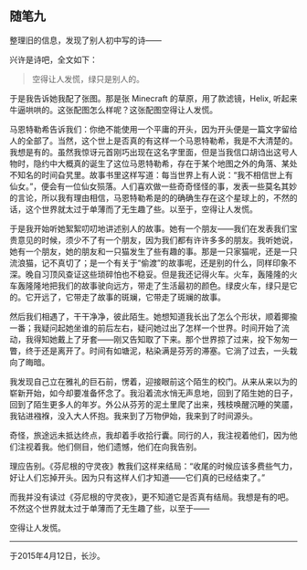 ## 随笔九

整理旧的信息，发现了别人初中写的诗——

兴许是诗吧，全文如下：

> 空得让人发慌，绿只是别人的。

于是我告诉她我配了张图。那是张 Minecraft 的草原，用了款滤镜，Helix, 听起来牛逼哄哄的。这张配图怎么样呢？这张配图空得让人发慌。

马恩特勒希告诉我们：你绝不能使用一个平庸的开头，因为开头便是一篇文字留给人的全部了。当然，这个世上是否真的有这样一个马恩特勒希，我是不大清楚的。我想是有的。虽然我惊讶元首刚巧出现在这名字里面，但是当我信口胡诌出这号人物时，隐约中大概真的诞生了这位马恩特勒希，存在于某个地图之外的角落、某处不知名的时间旮旯里。故事书里这样写道：每当世界上有人说：“我不相信世上有仙女。”，便会有一位仙女殒落。人们喜欢做一些奇奇怪怪的事，发表一些莫名其妙的言论，所以我有理由相信，马恩特勒希是的的确确生存在这个星球上的，不然的话，这个世界就太过于单薄而了无生趣了些。以至于，空得让人发慌。

于是我开始听她絮絮叨叨地讲述别人的故事。她有一个朋友——我们在发表我们宝贵意见的时候，须少不了有一个朋友，因为我们都有许许多多的朋友。我听她说，她有一个朋友，她的朋友和一只猫发生了些有趣的事。那是一只家猫呢，还是一只流浪猫，记不真切了；是一个有关于“偷渡”的故事呢，还是别的什么，同样印象不深。晚自习顶风查证这些琐碎怕也不稳妥。但是我还记得火车。火车，轰隆隆的火车轰隆隆地把我们的故事驶向远方，带走了生活最初的颜色。绿皮火车，绿只是它的。它开远了，它带走了故事的斑斓，它带走了斑斓的故事。

然后我们相遇了，干干净净，彼此陌生。她想知道我长出了怎么个形状，顺着揶揄一番；我疑问起她坐谁的前后左右，疑问她过出了怎样一个世界。时间开始了流动，我得知她戴上了牙套——刚又告知取了下来。那个世界掠了过来，投下匆匆一瞥，终于还是离开了。时间有如塘泥，粘染满是芬芳的滞塞。它淌了过去，一头栽向了晦暗。

我发现自己立在雅礼的巨石前，愣着，迎接眼前这个陌生的校门。从来从来以为的崭新开始，如今却要准备怀念了。我沿着流水悄无声息地，回到了陌生她的日子，回到了陌生更多人的年岁。外公从芬芳的泥土里爬了出来，残枝唤醒沉睡的笑靥，我钻进襁褓，没入大人怀抱。我来到了万物伊始，我来到了时间源头。

奇怪，旅途远未抵达终点，我却着手收拾行囊。同行的人，我注视着他们，因为他们注视着我。他们侧目，他们遗憾，他们在向我告别。

理应告别。《芬尼根的守灵夜》教我们这样来结局：“收尾的时候应该多费些气力，好让人们忘掉开头。因为只有这样人们才知道——它们真的已经结束了。”

而我并没有读过《芬尼根的守灵夜》，更不知道它是否真有结局。我想是有的吧。不然这个世界就太过于单薄而了无生趣了些，以至于——

空得让人发慌。

------

于2015年4月12日，长沙。
